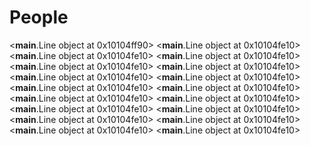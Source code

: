 # People

<__main__.Line object at 0x10104ff90>
<__main__.Line object at 0x10104fe10>
<__main__.Line object at 0x10104fe10>
<__main__.Line object at 0x10104fe10>
<__main__.Line object at 0x10104fe10>
<__main__.Line object at 0x10104fe10>
<__main__.Line object at 0x10104fe10>
<__main__.Line object at 0x10104fe10>
<__main__.Line object at 0x10104fe10>
<__main__.Line object at 0x10104fe10>
<__main__.Line object at 0x10104fe10>
<__main__.Line object at 0x10104fe10>
<__main__.Line object at 0x10104fe10>
<__main__.Line object at 0x10104fe10>
<__main__.Line object at 0x10104fe10>
<__main__.Line object at 0x10104fe10>
<__main__.Line object at 0x10104fe10>
<__main__.Line object at 0x10104fe10>
